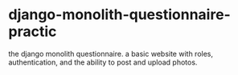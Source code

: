 # django-monolith-questionnaire-practic
the django monolith questionnaire. a basic website with roles, authentication, and the ability to post and upload photos.
